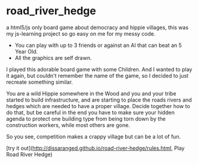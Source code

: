  road_river_hedge
================

a html5/js only board game about democracy and hippie villages, this was my js-learning project so go easy on me for my messy code.

* You can play with up to 3 friends or against an AI that can beat an 5 Year Old.
* All the graphics are self drawn.

I played this adorable board game with some Children. And I wanted to play it again, but couldn't remember the name of the game, so I decided to just recreate something similar.

You are a wild Hippie somewhere in the Wood and you and your tribe started to build infrastructure, and are starting to place the roads rivers and hedges which are needed to have a proper village. Decide together how to do that, but be careful in the end you have to make sure your hidden agenda to protect one building type from being torn down by the construction workers, while most others are gone.

So you see, competition makes a crappy village but can be a lot of fun.


[try it out](http://dissaranged.github.io/road-river-hedge/rules.html, Play Road River Hedge)
